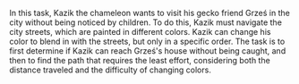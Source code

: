 In this task, Kazik the chameleon wants to visit his gecko friend Grześ in the city without being noticed by children. To do this, Kazik must navigate the city streets, which are painted in different colors. Kazik can change his color to blend in with the streets, but only in a specific order. The task is to first determine if Kazik can reach Grześ's house without being caught, and then to find the path that requires the least effort, considering both the distance traveled and the difficulty of changing colors.
